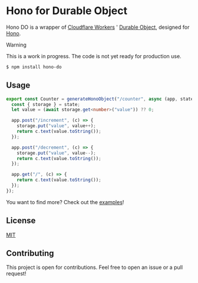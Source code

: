 # Hono for Durable Object

Hono DO is a wrapper of [Cloudflare Workers](https://workers.cloudflare.com/) ' [Durable Object](https://developers.cloudflare.com/workers/learning/using-durable-objects), designed for [Hono](https://hono.dev/).

> [!WARNING]
> This is a work in progress. The code is not yet ready for production use.

```bash
$ npm install hono-do
```

## Usage

```typescript
export const Counter = generateHonoObject("/counter", async (app, state) => {
  const { storage } = state;
  let value = (await storage.get<number>("value")) ?? 0;

  app.post("/increment", (c) => {
    storage.put("value", value++);
    return c.text(value.toString());
  });

  app.post("/decrement", (c) => {
    storage.put("value", value--);
    return c.text(value.toString());
  });

  app.get("/", (c) => {
    return c.text(value.toString());
  });
});
```

You want to find more? Check out the [examples](./examples)!

## License

[MIT](./LICENSE)

## Contributing

This project is open for contributions. Feel free to open an issue or a pull request!
